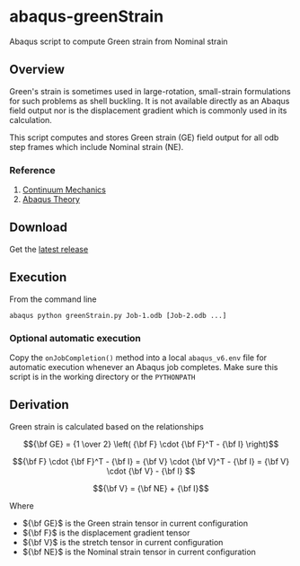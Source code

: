 # abaqus-greenStrain
Abaqus script to compute Green strain from Nominal strain

## Overview

Green's strain is sometimes used in large-rotation, small-strain formulations
for such problems as shell buckling. It is not available directly as an Abaqus
field output nor is the displacement gradient which is commonly used in its
calculation.

This script computes and stores Green strain (GE) field output for all odb step
frames which include Nominal strain (NE).

### Reference

1. [Continuum Mechanics](https://www.continuummechanics.org/greenstrain.html)
1. [Abaqus Theory](https://help.3ds.com/2023/english/dssimulia_established/SIMACAETHERefMap/simathe-c-strainmeas.htm)

## Download

Get the [latest release](https://github.com/costerwi/abaqus-greenStrain/releases/latest)

## Execution

From the command line

```
abaqus python greenStrain.py Job-1.odb [Job-2.odb ...]
```

### Optional automatic execution

Copy the `onJobCompletion()` method into a local `abaqus_v6.env` file for
automatic execution whenever an Abaqus job completes. Make sure this
script is in the working directory or the `PYTHONPATH`

## Derivation

Green strain is calculated based on the relationships

$${\bf GE} = {1 \over 2} \left( {\bf F} \cdot {\bf F}^T - {\bf I} \right)$$

$${\bf F} \cdot {\bf F}^T - {\bf I} = {\bf V} \cdot {\bf V}^T - {\bf I} = {\bf V} \cdot {\bf V} - {\bf I} $$

$${\bf V} = {\bf NE} + {\bf I}$$

Where
- ${\bf GE}$ is the Green strain tensor in current configuration
- ${\bf F}$ is the displacement gradient tensor
- ${\bf V}$ is the stretch tensor in current configuration
- ${\bf NE}$ is the Nominal strain tensor in current configuration
